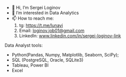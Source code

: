 - 👋 Hi, I’m Sergei Loginov 
- 👀 I’m interested in Data Analytics  
- 📫 How to reach me: 
     1. tg: https://t.me/lunayi
     2. Email: loginov.job01@gmail.com
     3. LinkedIn: www.linkedin.com/in/sergei-loginov-link

Data Analyst tools:
- Python(Pandas, Numpy, Matplotlib, Seaborn, SciPy);
- SQL (PostgreSQL, Oracle, SQLite3)
- Tableau, Power BI
- Excel 

<!---
Loginovprojects/Loginovprojects is a ✨ special ✨ repository because its `README.md` (this file) appears on your GitHub profile.
You can click the Preview link to take a look at your changes.
--->
